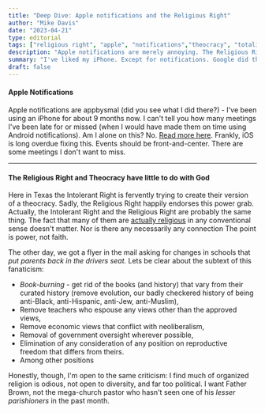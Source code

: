 ```yaml
---
title: "Deep Dive: Apple notifications and the Religious Right"
author: "Mike Davis"
date: "2023-04-21"
type: editorial
tags: ["religious right", "apple", "notifications","theocracy", "totalitarianism"]
description: "Apple notifications are merely annoying. The Religious Right is scary. We've seen the Religious and Politcal Right before. We should be worried."
summary: "I've liked my iPhone. Except for notifications. Google did them much better. But, that's just an annoyance. The Religious Right and it's efforts to create a love child with our political leaders is downright scary. We should be very scared. All of us. Even the good people who subscribe."
draft: false
---
```

#### Apple Notifications
Apple notifications are appbysmal (did you see what I did there?) - I've been using an iPhone for about 9 months now. I can't tell you how many meetings I've been late for or missed (when I would have made them on time using Android notifications). Am I alone on this? No. [Read more here](https://www.digitaltrends.com/mobile/using-android-phone-showed-me-how-bad-ios-iphone-notifications-are/?amp). Frankly, iOS is long overdue fixing this. Events should be front-and-center. There are some meetings I don't want to miss. 

***
#### The Religious Right and Theocracy have little to do with God
Here in Texas the Intolerant Right is fervently trying to create their version of a theocracy. Sadly, the Religious Right happily endorses this power grab. Actually, the Intolerant Right and the Religious Right are probably the same thing. The fact that many of them are [actually religious](https://www.pewresearch.org/religion/religious-landscape-study/political-ideology/conservative/) in any conventional sense doesn't matter. Nor is there any necessarily any connection The point is power, not faith. 

The other day, we got a flyer in the mail asking for changes in schools that *put parents back in the drivers seat.* Lets be clear about the subtext of this fanaticism: 
- *Book-burning* - get rid of the books (and history) that vary from their curated history (remove evolution, our badly checkered history of being anti-Black, anti-Hispanic, anti-Jew, anti-Muslim), 
- Remove teachers who espouse any views other than the approved views,
- Remove economic views that conflict with neoliberalism,
- Removal of government oversight wherever possible, 
- Elimination of any consideration of any position on reproductive freedom that differs from theirs. 
- Among other positions

Honestly, though, I'm open to the same criticism: I find much of organized religion is odious, not open to diversity, and far too political. I want Father Brown, not the mega-church pastor who hasn't seen one of his *lesser parishioners* in the past month. 